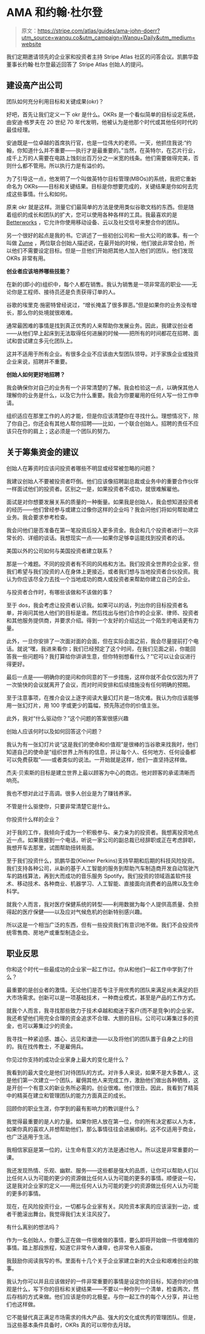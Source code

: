 # AMA 和约翰·杜尔登

> 原文：<https://stripe.com/atlas/guides/ama-john-doerr?utm_source=wanqu.co&utm_campaign=Wanqu+Daily&utm_medium=website>

我们定期邀请领先的企业家和投资者主持 Stripe Atlas 社区的问答会议。凯鹏华盈董事长约翰·杜尔登最近回答了 Stripe Atlas 创始人的提问。

## 建设高产出公司

团队如何充分利用目标和关键成果(okr)？

好吧，首先让我们定义一下 okr 是什么。OKRs 是一个看似简单的目标设定系统，由安迪·格罗夫在 20 世纪 70 年代发明，他被认为是他那个时代或其他任何时代的最佳经理。

安迪既是一位卓越的首席执行官，也是一位伟大的老师。一天，他抓住我说:“约翰，你知道什么并不重要——执行才是最重要的。”当然，在英特尔，在芯片行业，成千上万的人需要在电路上蚀刻出百万分之一米宽的线条。他们需要做得完美，否则什么都不管用。所以执行力是有溢价的。

为了引导这一点，他发明了一个叫做英特尔目标管理(MBOs)的系统，我把它重新命名为 OKRs——目标和关键结果。目标是你想要完成的，关键结果是你如何去完成这些事情。什么和如何。

原来 okr 就是这样。测量它们最简单的方法是使用类似谷歌文档的东西。但是随着组织的成长和团队的扩大，您可以使用各种各样的工具。我最喜欢的是 [Betterworks](https://www.betterworks.com/) ，它允许你使用移动设备、云以及社交信号来整合你的团队。

另一个很好的起点是我的书。它讲述了一些初创公司和一些大公司的故事。有一个叫做 [Zume](https://www.zume.com/) ，两位联合创始人描述说，在最开始的时候，他们彼此非常合拍，所以他们不需要设定目标。但是一旦他们开始把其他人加入他们的团队，他们发现 OKRs 非常有用。

**创业者应该培养哪些技能？**

在新的(即小的)组织中，每个人都在销售。我认为销售是一项非常高的职业——无论你是工程师、接待员还是负责获得订单的人。

谷歌的埃里克·施密特曾经说过，“增长掩盖了很多罪恶。”但是如果你的业务没有增长，那么你的处境就很艰难。

通常最困难的事情是找到真正优秀的人来帮助你发展业务。因此，我建议创业者——从他们早上起床到无法取得任何进展的时候——把所有的时间都花在招聘、面试和尝试建立多元化团队上。

这并不适用于所有企业。有很多企业不应该由大型团队领导。对于家族企业或独资企业来说，招聘并不重要。

**创始人如何更好地招聘？**

我会确保你对自己的业务有一个非常清楚的了解。我会检验这一点，以确保其他人理解你的业务是什么，以及它为什么重要。我会为你要雇用的任何人写一份工作申请。

组织适应在那里工作的人的才能，但是你应该清楚你在寻找什么。理想情况下，除了你自己，你还会有其他人帮你招聘——比如，一个联合创始人。招聘的责任不应该只在你的肩上；这必须是一个团队的努力。

## 关于筹集资金的建议

创始人在筹资时应该问投资者哪些不明显或经常被忽略的问题？

我建议创始人不要被投资者吓倒。他们应该像招聘副总裁或业务中的重要合作伙伴一样面试他们的投资者。区别之一是，如果投资者不成功，就很难解雇他。

面试是对你想要发展关系的质量的一种衡量。如果我是创始人，我会想知道投资者的经历——他们曾经参与或建立过像你这样的企业吗？我会问他们将如何帮助建立业务。我会要求参考检查。

我会问他们是否准备在第一笔投资后投入更多资金。我会和几个投资者进行一次非常长的、详细的谈话。我想现实一点——如果你足够幸运能找到投资者的话。

美国以外的公司如何与美国投资者建立联系？

那是一个难题。不同的投资者有不同的风格和方法。我们投资全世界的企业家，但我们希望与我们投资的人在身体上更接近。或者我们想与当地投资者合伙投资。我认为你应该尽全力去找一个当地成功的商人或投资者来帮助你建立自己的企业。

与投资者合作时，有哪些该做和不该做的事？

至于 dos，我会考虑让投资者认识我。如果可以的话，列出你的目标投资者名单，并询问其他人他们的目标是谁。然后找出与他们合作的企业家、律师、投资者和其他服务提供商，并要求介绍。得到一个友好的介绍远比一个陌生的电话更有力量。

此外，一旦你安排了一次面对面的会面，但在实际会面之前，我会尽量提前打个电话。就说“嘿，我进来看你；我们已经预定了这个时间，在我们见面之前，你能回答我一些问题吗？我打算给你讲讲生意，但你特别想看什么？”它可以让会议进行得更好。

最后一点是——明确你的提问和你同意的下一步措施，这样你就不会仅仅因为开了一次愉快的会议就离开了会议，而对时间安排和后续措施没有任何明确的预期。

至于注意事项，在推介会议上逐字阅读大量幻灯片是一场灾难。我认为你应该能够用一张幻灯片，用 100 字或更少的篇幅，预先陈述你的价值主张。

此外，我对“什么驱动你？”这个问题的答案很感兴趣

创始人应该何时以及如何回答这个问题？

我认为有一张幻灯片说“这是我们的使命和价值观”是很棒的当谷歌来找我时，他们知道自己的使命是“组织世界上所有的信息，并让每个人、任何地方、任何设备都可以免费获取”——或者类似的说法。一开始就是这样，他们一直坚持这样做。

杰夫·贝索斯的目标是建立世界上最以顾客为中心的商店。他对顾客的承诺清晰而响亮。

我也不想对此过于高调。很多人创业是为了赚钱养家。

不管是什么驱使你，只要非常清楚它是什么。

你投资什么样的企业？

对于我的工作，我倾向于成为一个积极参与、亲力亲为的投资者。我想离投资地点近一点。如果我接到一个电话，听说一家公司的副总裁已经辞职或正在考虑辞职，我想开车去那里，试图帮助扭转局面。

至于我们投资什么，凯鹏华盈(Kleiner Perkins)支持早期和后期的科技风险投资。我们支持各种公司，从新的基于人工智能的服务到帮助汽车制造商开发自动驾驶汽车的路线算法，再到大而成功的音乐服务 Spotify。我们投资的领域涵盖软件技术、移动技术、各种商业、机器学习、人工智能、直接面向消费者的品牌以及生命科学。

就我个人而言，我对医疗保健系统的转型——利用数据为每个人提供高质量、负担得起的医疗保健——以及应对气候危机的创新特别感兴趣。

所以这是一个相当广泛的东西，但有一些投资我们有意识地不做。我们不会投资传统零售商、房地产或重型制造企业。

## 职业反思

你和这个时代一些最成功的企业家一起工作过。你从和他们一起工作中学到了什么？

最重要的是创业者的激情。无论他们是否专注于用优秀的团队来满足尚未满足的巨大市场需求。创新可以是一项基础技术，一种商业模式，甚至是产品的工作方式。

就我个人而言，我寻找那些致力于技术卓越和痴迷于客户(而不是竞争)的企业家。我还希望他们用完全合理的资金追求不合理、大胆的目标。公司可以筹集过多的资金，也可以筹集过少的资金。

我寻找一种紧迫感、雄心、远见和谦逊——以及将他们的团队置于自身之上的目的。我在找传教士，不是雇佣兵。

你见过你支持的成功企业家身上最大的变化是什么？

我看到的最大变化是他们对待团队的方式。对许多人来说，如果不是大多数人，这是他们第一次建立一个团队，雇佣其他人来完成工作，激励他们做出各种牺牲，这是开创一个有意义的新业务所必需的。创业很难。他们很丑。因此，我看到了精英中的精英在建立和管理团队的能力方面真正的成长。

回顾你的职业生涯，你学到的最有影响力的教训是什么？

我觉得最重要的是人的力量。如果你把人放在第一位，你的所有决定都以人为本，如果你真的喜欢人并想帮助他们，那么事情往往会进展顺利。这不仅适用于商业，也广泛适用于生活。

我相信家庭是第一位的，让生命有意义的方法是通过他人。所以这是非常重要的一课。

我还发现热情、乐观、幽默、服务——这些都是强大的品质，让你可以帮助人们以比任何人认为可能的更少的资源做比任何人认为可能的更多的事情。顺便说一句，这是我对企业家的定义——用比任何人认为可能的更少的资源做比任何人认为可能的更多的事情。

现在，在风险投资行业，一切都与企业家有关。风险资本家真的应该滚到一边，或者干脆滚出舞台。我觉得我们太关注风投了。

有什么离别的想法吗？

作为一名创始人，你要么正在做一件很难做的事情，要么即将开始做一件很难做的事情。踏上那段旅程，知道它非常令人谦卑，也非常令人振奋。

我鼓励你阅读我写的书。里面有十几个关于企业家建立新的大企业和艰难创业的故事。

我认为你可以并且应该做好的一件非常重要的事情是设定你的目标，知道你的价值观是什么，写下你的目标和关键结果——不要以一种你列一个清单，检查两次，然后存档的方式来做。他们应该是你的北极星。与你一起工作的每个人分享，并让他们也这样做。

它不能替代真正满足市场需求的伟大产品、强大的文化或优秀的管理团队。但是，当这些基本条件具备时，OKRs 真的可以带你去月球。
